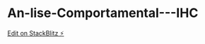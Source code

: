 # An-lise-Comportamental---IHC

[Edit on StackBlitz ⚡️](https://stackblitz.com/edit/web-platform-84emdt)
